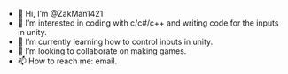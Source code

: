 - 👋 Hi, I’m @ZakMan1421
- 👀 I’m interested in coding with c/c#/c++ and writing code for the inputs in unity.
- 🌱 I’m currently learning how to control inputs in unity.
- 💞️ I’m looking to collaborate on making games.
- 📫 How to reach me: email.

<!---
ZakMan1421/ZakMan1421 is a ✨ special ✨ repository because its `README.md` (this file) appears on your GitHub profile.
You can click the Preview link to take a look at your changes.
--->
